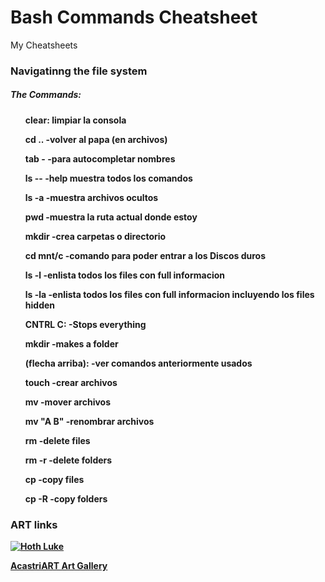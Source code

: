 # Bash Commands Cheatsheet

My Cheatsheets

### Navigatinng the file system

##### The Commands:

<ul>
<strong>clear: <strong> limpiar la consola 


**cd ..**                            -volver al papa (en archivos)

**tab -**                            -para autocompletar nombres

**ls --**                            -help muestra todos los comandos

**ls -a**                            -muestra archivos ocultos

**pwd**                              -muestra la ruta actual donde estoy

**mkdir**                            -crea carpetas o directorio

**cd mnt/c**                         -comando para poder entrar a los Discos duros 

**ls -l**                           -enlista todos los files con full informacion


**ls -la**                          -enlista todos los files con full informacion incluyendo los files hidden 

**CNTRL C:**                         -Stops everything

**mkdir**                           -makes a folder

**(flecha arriba):**                 -ver comandos anteriormente usados

**touch**                           -crear archivos

**mv**                              -mover archivos

**mv "A B"**			-renombrar archivos

**rm**				-delete files

**rm -r**				-delete folders

**cp**				-copy files

**cp -R**				-copy folders

</ul>



### ART links

[![Hoth Luke](https://cdnb.artstation.com/p/assets/images/images/040/741/329/4k/alejandra-castrillon-hoth-luke-v3-0.jpg?1629753835 "Hoth Luke by AcastriART")](https://www.artstation.com/artwork/xJgv0O)

[AcastriART Art Gallery](https://www.artstation.com/acastriart "AcastriART art Gallery")